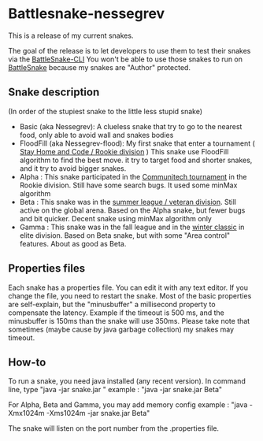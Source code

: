 # Battlesnake-nessegrev

This is a release of my current snakes.

The goal of the release is to let developers to use them to test their snakes via the [BattleSnake-CLI](https://github.com/BattlesnakeOfficial/rules/tree/master/cli)
You won't be able to use those snakes to run on [BattleSnake](https://play.battlesnake.com) because my snakes are "Author" protected. 

## Snake description

(In order of the stupiest snake to the little less stupid snake)

* Basic (aka Nessegrev): A clueless snake that try to go to the nearest food, only able to avoid wall and snakes bodies
* FloodFill (aka Nessegrev-flood): My first snake that enter a tournament ( [Stay Home and Code / Rookie division](https://play.battlesnake.com/competitions/stay-home-and-code/) ) This snake use FloodFill algorithm to find the best move. it try to target food and shorter snakes, and it try to avoid bigger snakes.
* Alpha : This snake participated in the [Communitech tournament](https://play.battlesnake.com/competitions/communitech/) in the Rookie division. Still have some search bugs. It used some minMax algorithm
* Beta : This snake was in the [summer league / veteran division](https://play.battlesnake.com/competitions/summer-league/). Still active on the global arena. Based on the Alpha snake, but fewer bugs and bit quicker.  Decent snake using minMax algorithm only
* Gamma : This snake was in the fall league and in the [winter classic](https://play.battlesnake.com/competitions/winter-classic-2020/) in elite division. Based on Beta snake, but with some "Area control" features. About as good as Beta.


## Properties files

Each snake has a properties file. You can edit it with any text editor. If you change the file, you need to restart the snake.
Most of the basic properties are self-explain, but the "minusbuffer" a millisecond property to compensate the latency. Example if the timeout is 500 ms,  and the minusbuffer is 150ms than the snake will use 350ms.
Please take note that sometimes (maybe cause by java garbage collection) my snakes may timeout.

## How-to

To run a snake, you need java installed  (any recent version).
In command line, type "java -jar snake.jar <SnakeName>"   example :  "java -jar snake.jar Beta" 

For Alpha, Beta and Gamma, you may add memory config  example : "java  -Xmx1024m -Xms1024m -jar snake.jar Beta"

The snake will listen on the port number from the .properties file.
